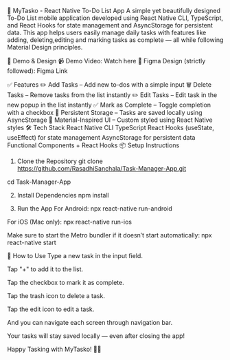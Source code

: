 📝 MyTasko - React Native To-Do List App
A simple yet beautifully designed To-Do List mobile application developed using React Native CLI, TypeScript, and React Hooks for state management and AsyncStorage for persistent data.
This app helps users easily manage daily tasks with features like adding, deleting,editing and marking tasks as complete — all while following Material Design principles.

🎥 Demo & Design
📹 Demo Video: Watch here
🎨 Figma Design (strictly followed): Figma Link

✅ Features
✏️ Add Tasks – Add new to-dos with a simple input
🗑️ Delete Tasks – Remove tasks from the list instantly
✏️ Edit Tasks – Edit task in the new popup in the list instantly
✅ Mark as Complete – Toggle completion with a checkbox
💾 Persistent Storage – Tasks are saved locally using AsyncStorage
📱 Material-Inspired UI – Custom styled using React Native styles
🛠️ Tech Stack
React Native CLI
TypeScript
React Hooks (useState, useEffect) for state management
AsyncStorage for persistent data
Functional Components + React Hooks
📦 Setup Instructions
1. Clone the Repository
git clone https://github.com/RasadhiSanchala/Task-Manager-App.git

cd Task-Manager-App

2. Install Dependencies
npm install

3. Run the App
For Android: npx react-native run-android

For iOS (Mac only): npx react-native run-ios

Make sure to start the Metro bundler if it doesn’t start automatically: npx react-native start

📱 How to Use
Type a new task in the input field.

Tap "+" to add it to the list.

Tap the checkbox to mark it as complete.

Tap the trash icon to delete a task.

Tap the edit icon to edit a task.

And you can navigate each screen through navigation bar.

Your tasks will stay saved locally — even after closing the app!

Happy Tasking with MyTasko! 🚀💙
